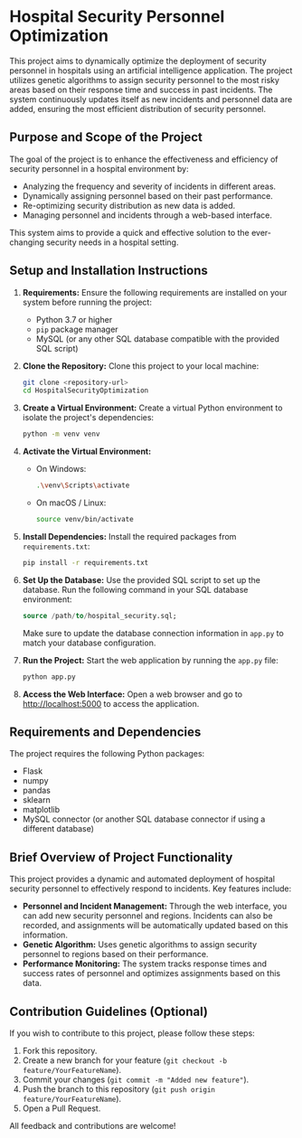 
# Hospital Security Personnel Optimization

This project aims to dynamically optimize the deployment of security personnel in hospitals using an artificial intelligence application. The project utilizes genetic algorithms to assign security personnel to the most risky areas based on their response time and success in past incidents. The system continuously updates itself as new incidents and personnel data are added, ensuring the most efficient distribution of security personnel.

## Purpose and Scope of the Project

The goal of the project is to enhance the effectiveness and efficiency of security personnel in a hospital environment by:
- Analyzing the frequency and severity of incidents in different areas.
- Dynamically assigning personnel based on their past performance.
- Re-optimizing security distribution as new data is added.
- Managing personnel and incidents through a web-based interface.

This system aims to provide a quick and effective solution to the ever-changing security needs in a hospital setting.

## Setup and Installation Instructions

1. **Requirements:** Ensure the following requirements are installed on your system before running the project:
   - Python 3.7 or higher
   - `pip` package manager
   - MySQL (or any other SQL database compatible with the provided SQL script)

2. **Clone the Repository:** Clone this project to your local machine:
   ```bash
   git clone <repository-url>
   cd HospitalSecurityOptimization
   ```

3. **Create a Virtual Environment:** Create a virtual Python environment to isolate the project's dependencies:
   ```bash
   python -m venv venv
   ```

4. **Activate the Virtual Environment:** 
   - On Windows:
     ```bash
     .\venv\Scripts\activate
     ```
   - On macOS / Linux:
     ```bash
     source venv/bin/activate
     ```

5. **Install Dependencies:** Install the required packages from `requirements.txt`:
   ```bash
   pip install -r requirements.txt
   ```

6. **Set Up the Database:** Use the provided SQL script to set up the database. Run the following command in your SQL database environment:
   ```sql
   source /path/to/hospital_security.sql;
   ```
   Make sure to update the database connection information in `app.py` to match your database configuration.

7. **Run the Project:** Start the web application by running the `app.py` file:
   ```bash
   python app.py
   ```

8. **Access the Web Interface:** Open a web browser and go to [http://localhost:5000](http://localhost:5000) to access the application.

## Requirements and Dependencies

The project requires the following Python packages:
- Flask
- numpy
- pandas
- sklearn
- matplotlib
- MySQL connector (or another SQL database connector if using a different database)

## Brief Overview of Project Functionality

This project provides a dynamic and automated deployment of hospital security personnel to effectively respond to incidents. Key features include:
- **Personnel and Incident Management:** Through the web interface, you can add new security personnel and regions. Incidents can also be recorded, and assignments will be automatically updated based on this information.
- **Genetic Algorithm:** Uses genetic algorithms to assign security personnel to regions based on their performance.
- **Performance Monitoring:** The system tracks response times and success rates of personnel and optimizes assignments based on this data.

## Contribution Guidelines (Optional)

If you wish to contribute to this project, please follow these steps:

1. Fork this repository.
2. Create a new branch for your feature (`git checkout -b feature/YourFeatureName`).
3. Commit your changes (`git commit -m "Added new feature"`).
4. Push the branch to this repository (`git push origin feature/YourFeatureName`).
5. Open a Pull Request.

All feedback and contributions are welcome!
